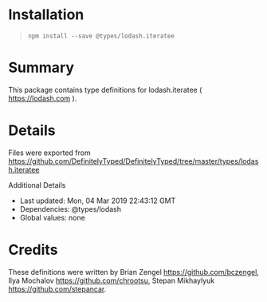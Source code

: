 # Installation
> `npm install --save @types/lodash.iteratee`

# Summary
This package contains type definitions for lodash.iteratee ( https://lodash.com ).

# Details
Files were exported from https://github.com/DefinitelyTyped/DefinitelyTyped/tree/master/types/lodash.iteratee

Additional Details
 * Last updated: Mon, 04 Mar 2019 22:43:12 GMT
 * Dependencies: @types/lodash
 * Global values: none

# Credits
These definitions were written by Brian Zengel <https://github.com/bczengel>, Ilya Mochalov <https://github.com/chrootsu>, Stepan Mikhaylyuk <https://github.com/stepancar>.
